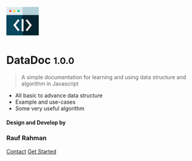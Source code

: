 ![logo](_media/icon.svg)

# DataDoc <small>1.0.0</small>

> A simple documentation
> for learning and using data structure and algorithm in Javascript

- All basic to advance data structure
- Example and use-cases
- Some very useful algorithm

#### Design and Develop by

### Rauf Rahman

[Contact](https://raufrahman.com/contact/)
[Get Started](#datadoc)
